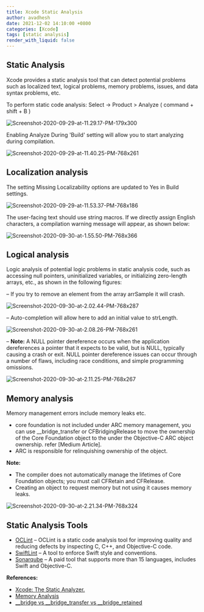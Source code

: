 ```yaml
---
title: Xcode Static Analysis
author: avadhesh
date: 2021-12-02 14:10:00 +0800
categories: [Xcode]
tags: [static analysis]
render_with_liquid: false
---
```


## Static Analysis

Xcode provides a static analysis tool that can detect potential problems such as localized text, logical problems, memory problems, issues, and data syntax problems, etc. 

To perform static code analysis: Select -> Product > Analyze ( command + shift + B )

![Screenshot-2020-09-29-at-11.29.17-PM-179x300](https://images.contentful.com/uhmar3aa2ux0/5NgvzGo54uv4rjT9iaYXrQ/78b47206ba023bb17fb57acab6f0b904/Screenshot-2020-09-29-at-11.29.17-PM-179x300.png)

Enabling Analyze During 'Build' setting will allow you to start analyzing during compilation.

![Screenshot-2020-09-29-at-11.40.25-PM-768x261](https://images.ctfassets.net/uhmar3aa2ux0/4fJQpVGTNK5oD4eYKyAxuI/34b198af7637a4229a7564094a3e6c7a/Screenshot-2020-09-29-at-11.40.25-PM-768x261.png)

## Localization analysis

The setting Missing Localizability options are updated to Yes in Build settings.

![Screenshot-2020-09-29-at-11.53.37-PM-768x186](https://images.contentful.com/uhmar3aa2ux0/4rgycjBOUMBgZFwRMOHScH/feaed7310ec61409cdb2b2f7e2e6d149/Screenshot-2020-09-29-at-11.53.37-PM-768x186.png)

The user-facing text should use string macros. If we directly assign English characters, a compilation warning message will appear, as shown below:

![Screenshot-2020-09-30-at-1.55.50-PM-768x366](https://images.contentful.com/uhmar3aa2ux0/46PKwOFb1Q854tlR7mxl5D/f16b5f6079743604b9990f9dd7df3305/Screenshot-2020-09-30-at-1.55.50-PM-768x366.png)

## Logical analysis

Logic analysis of potential logic problems in static analysis code, such as accessing null pointers, uninitialized variables, or initializing zero-length arrays, etc., as shown in the following figures:

– If you try to remove an element from the array arrSample it will crash.

![Screenshot-2020-09-30-at-2.02.44-PM-768x287](https://images.contentful.com/uhmar3aa2ux0/1VuF0QcWuLwITUN4cwbg4p/b52c243a4b2920a7a7b48cf76d72acfa/Screenshot-2020-09-30-at-2.02.44-PM-768x287.png)

– Auto-completion will allow here to add an initial value to strLength.

![Screenshot-2020-09-30-at-2.08.26-PM-768x261](https://images.contentful.com/uhmar3aa2ux0/3qiXTc3EbfeMESK3etNcwB/38bf94a48de700f2d0ef43bdcc3f62d2/Screenshot-2020-09-30-at-2.08.26-PM-768x261.png)

– __Note:__ A NULL pointer dereference occurs when the application dereferences a pointer that it expects to be valid, but is NULL, typically causing a crash or exit. NULL pointer dereference issues can occur through a number of flaws, including race conditions, and simple programming omissions.

![Screenshot-2020-09-30-at-2.11.25-PM-768x267](https://images.contentful.com/uhmar3aa2ux0/rdLoiWFeRUjjFT8grdmaG/c47482a0cd89b4ff4f470ec8f8486f3b/Screenshot-2020-09-30-at-2.11.25-PM-768x267.png)

## Memory analysis

Memory management errors include memory leaks etc.

- core foundation is not included under ARC memory management, you can use __bridge_transfer or CFBridgingRelease to move the ownership of the Core Foundation object to the under the Objective-C ARC object ownership. refer [Medium Article].
- ARC is responsible for relinquishing ownership of the object.

__Note:__

- The compiler does not automatically manage the lifetimes of Core Foundation objects; you must call CFRetain and CFRelease.
- Creating an object to request memory but not using it causes memory leaks.

![Screenshot-2020-09-30-at-2.21.34-PM-768x324](https://images.contentful.com/uhmar3aa2ux0/1swESIyYLBkzHWamuTv1VO/cdc5ea4ab50da1beadef9c86063c707c/Screenshot-2020-09-30-at-2.21.34-PM-768x324.png)

## Static Analysis Tools

- [OCLint](https://github.com/oclint/oclint) – OCLint is a static code analysis tool for improving quality and reducing defects by inspecting C, C++, and Objective-C code.
- [SwiftLint](https://github.com/realm/SwiftLint) – A tool to enforce Swift style and conventions.
- [Sonarqube](https://www.sonarqube.org/) – A paid tool that supports more than 15 languages, includes Swift and Objective-C.

__References:__

- [Xcode: The Static Analyzer.](https://developer.apple.com/library/archive/documentation/DeveloperTools/Conceptual/debugging_with_xcode/chapters/static_analyzer.html#:~:text=To%20perform%20static%20code%20analysis,such%20as%20leaking%20allocated%20memory)
- [Memory Analysis](https://developer.apple.com/library/archive/releasenotes/ObjectiveC/RN-TransitioningToARC/Introduction/Introduction.html#//apple_ref/doc/uid/TP40011226-CH1-SW1)
- [__bridge vs __bridge_transfer vs __bridge_retained](https://medium.com/@notestomyself/bridge-vs-bridge-transfer-vs-bridge-retained-f84e6b6406d1)
